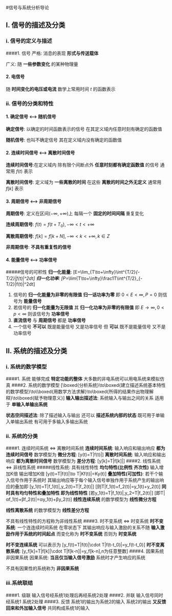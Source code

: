 #信号与系统分析导论
## I. 信号的描述及分类
### i. 信号的定义与描述
####1. 信号
严格: 消息的表现 **形式与传送载体**

广义: 随 **一些参数变化** 的某种物理量
#### 2. 电信号
随 **时间变化的电压或电流** 数学上常用时间 $t$ 的函数表示
### ii. 信号的分类和特性
#### 1. 确定信号 <—> 随机信号
**确定信号**: 以确定的时间函数表示的信号 在其定义域内任意时刻有确定的函数值

**随机信号**: 也叫不确定信号 其在定义域内没有确定的函数值
#### 2. 连续时间信号 <—> 离散时间信号
**连续时间信号**:在定义域内 除有限个间断点外 **任意时刻都有确定函数值** 的信号 通常用 $f(t)$ 表示

**离散时间信号**: 定义域为 **一些离散的时间** 在这些 **离散的时间之外无定义** 通常用 $f[k]$ 表示
#### 3. 周期信号 <—> 非周期信号
**周期信号**: 定义在区间($-\infty,+\infty$)上 每隔一个 **固定的时间间隔** 重复变化

**连续周期信号**: $f(t)=f(t+T_0),-\infty<t<+\infty$

**离散周期信号**: $f[k]=f[k+N],-\infty<k<+\infty,k\in Z$

**非周期信号**: **不具有重复性的信号**
#### 4. 能量信号 <—> 功率信号
#####信号的可积性
**归一化能量**:
\[E=\lim_{T\to+\infty}\int^{T/2}_{-T/2}|f(t)|^2dt\]
**归一化功率**:
\[P=\lim_{T\to+\infty}\frac1T\int^{T/2}_{-T/2}|f(t)|^2dt\]
1. 信号的 **归一化能量为非零的有限值** **归一话功率为零** 即 $0<E<\infty,P=0$ 则信号为 **能量信号**
1. 若信号的 **归一化能量为无限值** 其 **归一化功率为非零的有限值** 即 $E\to∞,0< p<∞$ 则该信号为 **功率信号**
1. **直流信号** 与 **周期信号** 都是 **功率信号**
1. 一个信号 **不可以** 既是能量信号 又是功率信号 但 **可以** 既不是能量信号 又不是功率信号
## II. 系统的描述及分类
### i. 系统的数学模型
####1. 系统
能够完成 **特定功能的整体** 大多数的非电系统可以用电系统来模拟仿真
####2. 系统的数学模型
\[\boxed{分析系统}\to\boxed{建立描述系统基本特性的数学模型}\to\\\boxed{用数学方法求解}\to\boxed{所得的结果作出物理解释}\to\boxed{赋予物理意义}\]
**输入输出描述法**: 系统输入与输出之间的关系 适用于 **单输入单输出系统**

**状态空间描述法**: 除了描述输入与输出 还可以 **描述系统内部的状态** 既可用于单输入单输出系统 有可用于多输入多输出系统
### ii. 系统的分类
####1. 连续时间系统 <=> 离散时间系统
**连续时间系统**: 输入响应和输出响应 **都为连续时间信号** 数学模型为 **微分方程**:
\[y(t)=T|f(t)|\]
**离散时间系统**: 输入响应和输出响应 **都为离散时间信号** 数学模型为 **差分方程**:
\[y[k]=T|f[k]|\]
####2. 线性系统 <=> 非线性系统
#####线性系统: 具有线性特性
**均匀特性(比例性 齐次性)** 输入增加K倍 输出增加K倍
\[y(t)=T|f(t)|\to T|Kf(t)|=Ky(t)\]
**叠加特性(可加性)**: 若干个输入信号作用于系统时
其输出响应等于每个输入信号单独作用于系统产生的输出响应的叠加即
\[y_1(t)=T|f_1(t)|,y_2(t)=T|f_2(t)|\]
\[则T|f_1(t)+f_2(t)|=y_1(t)+y_2(t)\]
**同时具有均匀特性和叠加特性 即为线性特性**
\[若y_1(t)=T|f_1(t)|,y_2=T|f_2(t)|\]
\[即T|αf_1(t)+βf_2(t)|=αy_1(t)+βy_2(t)\]
**线性连续系统** 的数学模型为 **线性微分方程**

**线性离散系统** 的数学模型为 **线性差分方程**

不具有线性特性的方程称为非线性系统
####3. 时不变系统 <=> 时变系统
**时不变系统**: 一个连连续时间系统 在零状态下 其输出响应与输入激励的关系不随 **输入激励作用于系统的时间起点** 而变化称为 **时不变系统** 否则为 **时变系统**

**时不变连续系统** 可以表示为
\[y_f(t)=T|f(t)|\cdot T|f(t-t_0)|=y_f(t-t_0)\]
**时不变离散系统**:
\[y_f[k]=T|f[k]|\cdot T|f[k-n]|=y_f[k-n],n为任意整数\]
####4. 因果系统 非因果系统
因果系统: **当且仅当输入信号激励** 系统时才产生响应的系统

不具有因果性的系统称为 **非因果系统**
### iii.系统联结
####1. 级联
输入信号经系统1处理后再经系统2处理
####2. 并联
输入信号同时经系统1 系统2处理
####3. 反馈
系统1的输出为系统2的输入 系统2的输出 **又反馈回来和外加输入信号** 共同构成系统1的输入
